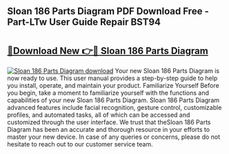 ## Sloan 186 Parts Diagram PDF Download Free - Part-LTw User Guide Repair BST94

# <h2><a href="http://dfm6jz.blite.top/?on=Sloan+186+Parts+Diagram">🔗Download New 👉🔴 Sloan 186 Parts Diagram</a></h2>

[![Sloan 186 Parts Diagram download](https://i.imgur.com/lujVjoI.png)](http://dfm6jz.blite.top/?on=Sloan+186+Parts+Diagram)
Your new Sloan 186 Parts Diagram is now ready to use. This user manual provides a step-by-step guide to help you install, operate, and maintain your product. Familiarize Yourself Before you begin, take a moment to familiarize yourself with the functions and capabilities of your new Sloan 186 Parts Diagram. Sloan 186 Parts Diagram advanced features include facial recognition, gesture control, customizable profiles, and automated tasks, all of which can be accessed and customized through the user interface. We trust that theSloan 186 Parts Diagram has been an accurate and thorough resource in your efforts to master your new device. In case of any queries or concerns, please do not hesitate to reach out to our customer service team.

